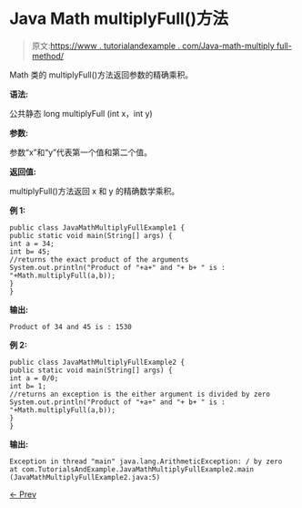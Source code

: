# Java Math multiplyFull()方法

> 原文:[https://www . tutorialandexample . com/Java-math-multiply full-method/](https://www.tutorialandexample.com/java-math-multiplyfull-method/)

Math 类的 multiplyFull()方法返回参数的精确乘积。

**语法:**

公共静态 long multiplyFull (int x，int y)

**参数:**

参数“x”和“y”代表第一个值和第二个值。

**返回值:**

multiplyFull()方法返回 x 和 y 的精确数学乘积。

**例 1:**

```
public class JavaMathMultiplyFullExample1 {
public static void main(String[] args) {
int a = 34;
int b= 45;
//returns the exact product of the arguments
System.out.println("Product of "+a+" and "+ b+ " is : "+Math.multiplyFull(a,b));
}
}
```

**输出:**

```
Product of 34 and 45 is : 1530
```

**例 2:**

```
public class JavaMathMultiplyFullExample2 {
public static void main(String[] args) {
int a = 0/0;
int b= 1;
//returns an exception is the either argument is divided by zero
System.out.println("Product of "+a+" and "+ b+ " is : "+Math.multiplyFull(a,b));
}
}
```

**输出:**

```
Exception in thread "main" java.lang.ArithmeticException: / by zero
at com.TutorialsAndExample.JavaMathMultiplyFullExample2.main
(JavaMathMultiplyFullExample2.java:5)
```

[← Prev](https://www.tutorialandexample.com/java-math-multiplyexact-method/)